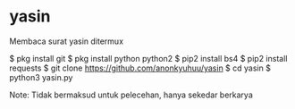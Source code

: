 # yasin

Membaca surat yasin ditermux

$ pkg install git
$ pkg install python python2
$ pip2 install bs4
$ pip2 install requests
$ git clone https://github.com/anonkyuhuu/yasin
$ cd yasin
$ python3 yasin.py


Note:
Tidak bermaksud untuk pelecehan, hanya sekedar berkarya
